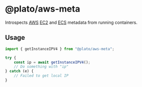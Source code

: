 # @plato/aws-meta

Introspects [AWS](https://aws.amazon.com) [EC2](https://aws.amazon.com/ec2/) and [ECS](https://aws.amazon.com/ecs/) metadata from running containers.

## Usage

```ts
import { getInstanceIPV4 } from "@plato/aws-meta";

try {
	const ip = await getInstanceIPV4();
	// Do something with "ip"
} catch (e) {
	// Failed to get local IP
}
```
